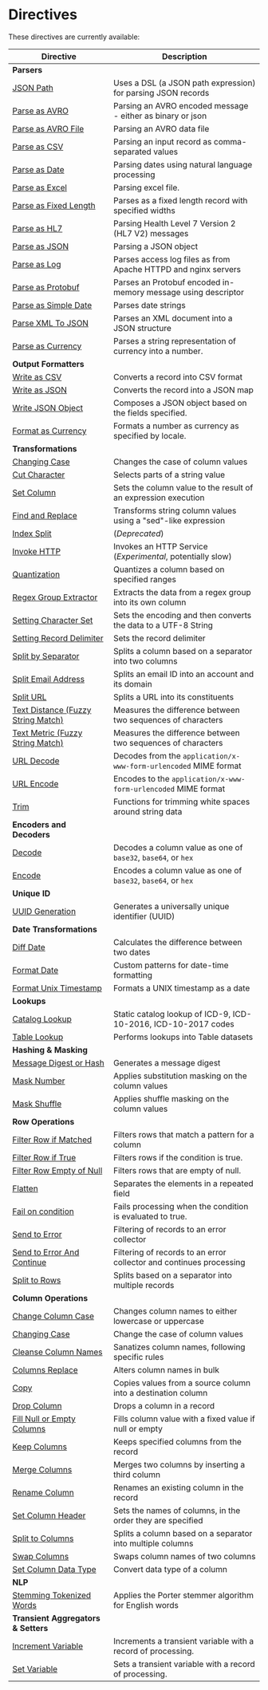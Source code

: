 # Directives

These directives are currently available:

| Directive                                                              | Description                                                      |
| ---------------------------------------------------------------------- | ---------------------------------------------------------------- |
| **Parsers**                                                            |                                                                  |
| [JSON Path](wrangler-docs/directives/json-path.md)                              | Uses a DSL (a JSON path expression) for parsing JSON records     |
| [Parse as AVRO](wrangler-docs/directives/parse-as-avro.md)                      | Parsing an AVRO encoded message - either as binary or json       |
| [Parse as AVRO File](wrangler-docs/directives/parse-as-avro-file.md)            | Parsing an AVRO data file                                        |
| [Parse as CSV](wrangler-docs/directives/parse-as-csv.md)                        | Parsing an input record as comma-separated values                |
| [Parse as Date](wrangler-docs/directives/parse-as-date.md)                      | Parsing dates using natural language processing                  |
| [Parse as Excel](wrangler-docs/directives/parse-as-excel.md)                    | Parsing excel file.                                              |
| [Parse as Fixed Length](wrangler-docs/directives/parse-as-fixed-length.md)      | Parses as a fixed length record with specified widths            |
| [Parse as HL7](wrangler-docs/directives/parse-as-hl7.md)                        | Parsing Health Level 7 Version 2 (HL7 V2) messages               |
| [Parse as JSON](wrangler-docs/directives/parse-as-json.md)                      | Parsing a JSON object                                            |
| [Parse as Log](wrangler-docs/directives/parse-as-log.md)                        | Parses access log files as from Apache HTTPD and nginx servers   |
| [Parse as Protobuf](wrangler-docs/directives/parse-as-log.md)                   | Parses an Protobuf encoded in-memory message using descriptor    |
| [Parse as Simple Date](wrangler-docs/directives/parse-as-simple-date.md)        | Parses date strings                                              |
| [Parse XML To JSON](wrangler-docs/directives/parse-xml-to-json.md)              | Parses an XML document into a JSON structure                     |
| [Parse as Currency](wrangler-docs/directives/parse-as-currency.md)              | Parses a string representation of currency into a number.        |
| **Output Formatters**                                                  |                                                                  |
| [Write as CSV](wrangler-docs/directives/write-as-csv.md)                        | Converts a record into CSV format                                |
| [Write as JSON](wrangler-docs/directives/write-as-json-map.md)                  | Converts the record into a JSON map                              |
| [Write JSON Object](wrangler-docs/directives/write-as-json-object.md)           | Composes a JSON object based on the fields specified.            |
| [Format as Currency](wrangler-docs/directives/format-as-currency.md)            | Formats a number as currency as specified by locale.             |
| **Transformations**                                                    |                                                                  |
| [Changing Case](wrangler-docs/directives/changing-case.md)                      | Changes the case of column values                                |
| [Cut Character](wrangler-docs/directives/cut-character.md)                      | Selects parts of a string value                                  |
| [Set Column](wrangler-docs/directives/set-column.md)                            | Sets the column value to the result of an expression execution   |
| [Find and Replace](wrangler-docs/directives/find-and-replace.md)                | Transforms string column values using a "sed"-like expression    |
| [Index Split](wrangler-docs/directives/index-split.md)                          | (_Deprecated_)                                                   |
| [Invoke HTTP](wrangler-docs/directives/invoke-http.md)                          | Invokes an HTTP Service (_Experimental_, potentially slow)       |
| [Quantization](wrangler-docs/directives/quantize.md)                            | Quantizes a column based on specified ranges                     |
| [Regex Group Extractor](wrangler-docs/directives/extract-regex-groups.md)       | Extracts the data from a regex group into its own column         |
| [Setting Character Set](wrangler-docs/directives/set-charset.md)                | Sets the encoding and then converts the data to a UTF-8 String   |
| [Setting Record Delimiter](wrangler-docs/directives/set-record-delim.md)        | Sets the record delimiter                                        |
| [Split by Separator](wrangler-docs/directives/split-by-separator.md)            | Splits a column based on a separator into two columns            |
| [Split Email Address](wrangler-docs/directives/split-email.md)                  | Splits an email ID into an account and its domain                |
| [Split URL](wrangler-docs/directives/split-url.md)                              | Splits a URL into its constituents                               |
| [Text Distance (Fuzzy String Match)](wrangler-docs/directives/text-distance.md) | Measures the difference between two sequences of characters      |
| [Text Metric (Fuzzy String Match)](wrangler-docs/directives/text-metric.md)     | Measures the difference between two sequences of characters      |
| [URL Decode](wrangler-docs/directives/url-decode.md)                            | Decodes from the `application/x-www-form-urlencoded` MIME format |
| [URL Encode](wrangler-docs/directives/url-encode.md)                            | Encodes to the `application/x-www-form-urlencoded` MIME format   |
| [Trim](wrangler-docs/directives/trim.md)                                        | Functions for trimming white spaces around string data           |
| **Encoders and Decoders**                                              |                                                                  |
| [Decode](wrangler-docs/directives/decode.md)                                    | Decodes a column value as one of `base32`, `base64`, or `hex`    |
| [Encode](wrangler-docs/directives/encode.md)                                    | Encodes a column value as one of `base32`, `base64`, or `hex`    |
| **Unique ID**                                                          |                                                                  |
| [UUID Generation](wrangler-docs/directives/generate-uuid.md)                    | Generates a universally unique identifier (UUID)                 |
| **Date Transformations**                                               |                                                                  |
| [Diff Date](wrangler-docs/directives/diff-date.md)                              | Calculates the difference between two dates                      |
| [Format Date](wrangler-docs/directives/format-date.md)                          | Custom patterns for date-time formatting                         |
| [Format Unix Timestamp](wrangler-docs/directives/format-unix-timestamp.md)      | Formats a UNIX timestamp as a date                               |
| **Lookups**                                                            |                                                                  |
| [Catalog Lookup](wrangler-docs/directives/catalog-lookup.md)                    | Static catalog lookup of ICD-9, ICD-10-2016, ICD-10-2017 codes   |
| [Table Lookup](wrangler-docs/directives/table-lookup.md)                        | Performs lookups into Table datasets                             |
| **Hashing & Masking**                                                  |                                                                  |
| [Message Digest or Hash](wrangler-docs/directives/hash.md)                      | Generates a message digest                                       |
| [Mask Number](wrangler-docs/directives/mask-number.md)                          | Applies substitution masking on the column values                |
| [Mask Shuffle](wrangler-docs/directives/mask-shuffle.md)                        | Applies shuffle masking on the column values                     |
| **Row Operations**                                                     |                                                                  |
| [Filter Row if Matched](wrangler-docs/directives/filter-row-if-matched.md)      | Filters rows that match a pattern for a column                                         |
| [Filter Row if True](wrangler-docs/directives/filter-row-if-true.md)            | Filters rows if the condition is true.                                                  |
| [Filter Row Empty of Null](wrangler-docs/directives/filter-empty-or-null.md)    | Filters rows that are empty of null.                    |
| [Flatten](wrangler-docs/directives/flatten.md)                                  | Separates the elements in a repeated field                       |
| [Fail on condition](wrangler-docs/directives/fail.md)                           | Fails processing when the condition is evaluated to true.        |
| [Send to Error](wrangler-docs/directives/send-to-error.md)                      | Filtering of records to an error collector                       |
| [Send to Error And Continue](wrangler-docs/directives/send-to-error-and-continue.md) | Filtering of records to an error collector and continues processing                      |
| [Split to Rows](wrangler-docs/directives/split-to-rows.md)                      | Splits based on a separator into multiple records                |
| **Column Operations**                                                  |                                                                  |
| [Change Column Case](wrangler-docs/directives/change-column-case.md)            | Changes column names to either lowercase or uppercase            |
| [Changing Case](wrangler-docs/directives/changing-case.md)                      | Change the case of column values                                 |
| [Cleanse Column Names](wrangler-docs/directives/cleanse-column-names.md)        | Sanatizes column names, following specific rules                 |
| [Columns Replace](wrangler-docs/directives/columns-replace.md)                  | Alters column names in bulk                                      |
| [Copy](wrangler-docs/directives/copy.md)                                        | Copies values from a source column into a destination column     |
| [Drop Column](wrangler-docs/directives/drop.md)                                 | Drops a column in a record                                       |
| [Fill Null or Empty Columns](wrangler-docs/directives/fill-null-or-empty.md)    | Fills column value with a fixed value if null or empty           |
| [Keep Columns](wrangler-docs/directives/keep.md)                                | Keeps specified columns from the record                          |
| [Merge Columns](wrangler-docs/directives/merge.md)                              | Merges two columns by inserting a third column                   |
| [Rename Column](wrangler-docs/directives/rename.md)                             | Renames an existing column in the record                         |
| [Set Column Header](wrangler-docs/directives/set-headers.md)                     | Sets the names of columns, in the order they are specified       |
| [Split to Columns](wrangler-docs/directives/split-to-columns.md)                | Splits a column based on a separator into multiple columns       |
| [Swap Columns](wrangler-docs/directives/swap.md)                                | Swaps column names of two columns                                |
| [Set Column Data Type](wrangler-docs/directives/set-type.md)                    | Convert data type of a column                                    |
| **NLP**                                                                |                                                                  |
| [Stemming Tokenized Words](wrangler-docs/directives/stemming.md)                | Applies the Porter stemmer algorithm for English words           |
| **Transient Aggregators & Setters**                                    |                                                                  |
| [Increment Variable](wrangler-docs/directives/increment-variable.md)            | Increments a transient variable with a record of processing.     |
| [Set Variable](wrangler-docs/directives/set-variable.md)                        | Sets a transient variable with a record of processing.     |
